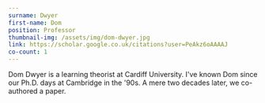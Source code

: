 ```yaml
---
surname: Dwyer
first-name: Dom
position: Professor
thumbnail-img: /assets/img/dom-dwyer.jpg
link: https://scholar.google.co.uk/citations?user=PeAkz6oAAAAJ
co-count: 1
---
```


Dom Dwyer is a learning theorist at Cardiff University. I've known Dom since our Ph.D. days at Cambridge in the '90s. A mere two decades later, we co-authored a paper. 



